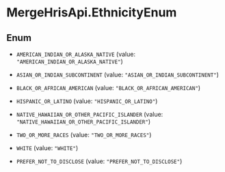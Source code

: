 # MergeHrisApi.EthnicityEnum

## Enum


* `AMERICAN_INDIAN_OR_ALASKA_NATIVE` (value: `"AMERICAN_INDIAN_OR_ALASKA_NATIVE"`)

* `ASIAN_OR_INDIAN_SUBCONTINENT` (value: `"ASIAN_OR_INDIAN_SUBCONTINENT"`)

* `BLACK_OR_AFRICAN_AMERICAN` (value: `"BLACK_OR_AFRICAN_AMERICAN"`)

* `HISPANIC_OR_LATINO` (value: `"HISPANIC_OR_LATINO"`)

* `NATIVE_HAWAIIAN_OR_OTHER_PACIFIC_ISLANDER` (value: `"NATIVE_HAWAIIAN_OR_OTHER_PACIFIC_ISLANDER"`)

* `TWO_OR_MORE_RACES` (value: `"TWO_OR_MORE_RACES"`)

* `WHITE` (value: `"WHITE"`)

* `PREFER_NOT_TO_DISCLOSE` (value: `"PREFER_NOT_TO_DISCLOSE"`)


